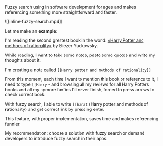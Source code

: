 Fuzzy search using in software development for ages and makes referencing something more straightforward and faster. 

![[inline-fuzzy-search.mp4]]

Let me make an **example**:

I'm reading the second greatest book in the world: [«Harry Potter and methods of rationality»](http://www.hpmor.com) by Eliezer Yudkowsky.

While reading, I want to take some notes, paste some quotes and write my thoughts about it. 

I'm creating a note called `[[Harry potter and methods of rationality]]` 

From this moment, each time I want to mention this book or reference to it, I need to type `[[Harry` - and browsing all my reviews for all Harry Potters books and all my hpmore fanfics I'll never finish, forced to press arrows to check correct book. 

With fuzzy search, I able to write `[[harat` (**Har**ry potter and methods of **rat**ionality) and get correct link by pressing enter. 


This feature, with proper implementation, saves time and makes referencing funnier. 

My recommendation: choose a solution with fuzzy search or demand developers to introduce fuzzy search in their apps. 
